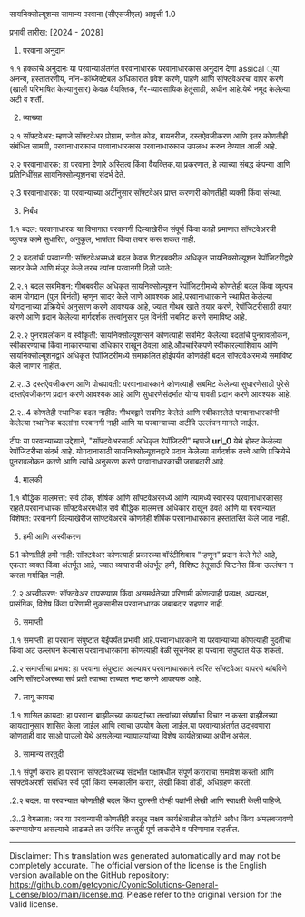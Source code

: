 सायनिक्सोल्यूशन्स सामान्य परवाना (सीएसजीएल)
आवृत्ती 1.0

प्रभावी तारीख: [2024 - 2028]

1. परवाना अनुदान

१.१ हक्कांचे अनुदानः या परवान्याअंतर्गत परवानाधारक परवानाधारकास अनुदान देणा assical ्या अनन्य, हस्तांतरणीय, नॉन-कॉब्जेक्टेबल अधिकारात प्रवेश करणे, पाहणे आणि सॉफ्टवेअरचा वापर करणे (खाली परिभाषित केल्यानुसार) केवळ वैयक्तिक, गैर-व्यावसायिक हेतूंसाठी, अधीन आहे.येथे नमूद केलेल्या अटी व शर्ती.

2. व्याख्या

२.१ सॉफ्टवेअर: म्हणजे सॉफ्टवेअर प्रोग्राम, स्त्रोत कोड, बायनरीज, दस्तऐवजीकरण आणि इतर कोणतीही संबंधित सामग्री, परवानाधारकास परवानाधारकास परवानाधारकास उपलब्ध करुन देण्यात आली आहे.

२.२ परवानाधारक: हा परवाना देणारे अस्तित्व किंवा वैयक्तिक.या प्रकरणात, हे त्याच्या संबद्ध कंपन्या आणि प्रतिनिधींसह सायनिक्सोल्यूशनचा संदर्भ देते.

२.3 परवानाधारक: या परवान्याच्या अटींनुसार सॉफ्टवेअर प्राप्त करणारी कोणतीही व्यक्ती किंवा संस्था.

3. निर्बंध

1.१ बदल: परवानाधारक या विभागात परवानगी दिल्याखेरीज संपूर्ण किंवा काही प्रमाणात सॉफ्टवेअरची व्युत्पन्न कामे सुधारित, अनुकूल, भाषांतर किंवा तयार करू शकत नाही.

2.२ बदलांची परवानगी: सॉफ्टवेअरमध्ये बदल केवळ गिटहबवरील अधिकृत सायनिक्सोल्यूशन रेपॉजिटरीद्वारे सादर केले आणि मंजूर केले तरच त्यांना परवानगी दिली जाते:

2.२.१ बदल सबमिशन: गीथबवरील अधिकृत सायनिक्सोल्यूशन रेपॉजिटरीमध्ये कोणतेही बदल किंवा व्युत्पन्न काम योगदान (पुल विनंती) म्हणून सादर केले जाणे आवश्यक आहे.परवानाधारकाने स्थापित केलेल्या योगदानाच्या प्रक्रियेचे अनुसरण करणे आवश्यक आहे, ज्यात गीथब खाते तयार करणे, रेपॉजिटरीसाठी तयार करणे आणि प्रदान केलेल्या मार्गदर्शक तत्त्वांनुसार पुल विनंती सबमिट करणे समाविष्ट आहे.

2.२.२ पुनरावलोकन व स्वीकृती: सायनिक्सोल्यूशन्सने कोणत्याही सबमिट केलेल्या बदलांचे पुनरावलोकन, स्वीकारण्याचा किंवा नाकारण्याचा अधिकार राखून ठेवला आहे.औपचारिकपणे स्वीकारल्याशिवाय आणि सायनिक्सोल्यूशनद्वारे अधिकृत रेपॉजिटरीमध्ये समाकलित होईपर्यंत कोणतेही बदल सॉफ्टवेअरमध्ये समाविष्ट केले जाणार नाहीत.

2.२..3 दस्तऐवजीकरण आणि पोचपावती: परवानाधारकाने कोणत्याही सबमिट केलेल्या सुधारणेसाठी पुरेसे दस्तऐवजीकरण प्रदान करणे आवश्यक आहे आणि सुधारणेसंदर्भात योग्य पावती प्रदान करणे आवश्यक आहे.

2.२..4 कोणतेही स्थानिक बदल नाहीत: गीथबद्वारे सबमिट केलेले आणि स्वीकारलेले परवानाधारकांनी केलेल्या स्थानिक बदलांना परवानगी नाही आणि या परवान्याच्या अटींचे उल्लंघन मानले जाईल.

टीपः या परवान्याच्या उद्देशाने, "सॉफ्टवेअरसाठी अधिकृत रेपॉजिटरी" म्हणजे __url_0__ येथे होस्ट केलेल्या रेपॉजिटरीचा संदर्भ आहे. योगदानासाठी सायनिक्सोल्यूशनद्वारे प्रदान केलेल्या मार्गदर्शक तत्त्वे आणि प्रक्रियेचे पुनरावलोकन करणे आणि त्यांचे अनुसरण करणे परवानाधारकाची जबाबदारी आहे.

4. मालकी

1.१ बौद्धिक मालमत्ता: सर्व ठीक, शीर्षक आणि सॉफ्टवेअरमध्ये आणि त्यामध्ये स्वारस्य परवानाधारकासह राहते.परवानाधारक सॉफ्टवेअरमधील सर्व बौद्धिक मालमत्ता अधिकार राखून ठेवते आणि या परवान्यात विशेषत: परवानगी दिल्याखेरीज सॉफ्टवेअरचे कोणतेही शीर्षक परवानाधारकास हस्तांतरित केले जात नाही.

5. हमी आणि अस्वीकरण

5.1 कोणतीही हमी नाही: सॉफ्टवेअर कोणत्याही प्रकारच्या वॉरंटीशिवाय "म्हणून" प्रदान केले गेले आहे, एकतर व्यक्त किंवा अंतर्भूत आहे, ज्यात व्यापाराची अंतर्भूत हमी, विशिष्ट हेतूसाठी फिटनेस किंवा उल्लंघन न करता मर्यादित नाही.

.2.२ अस्वीकरण: सॉफ्टवेअर वापरण्यास किंवा असमर्थतेच्या परिणामी कोणत्याही प्रत्यक्ष, अप्रत्यक्ष, प्रासंगिक, विशेष किंवा परिणामी नुकसानीस परवानाधारक जबाबदार राहणार नाही.

6. समाप्ती

.1.१ समाप्ती: हा परवाना संपुष्टात येईपर्यंत प्रभावी आहे.परवानाधारकाने या परवान्याच्या कोणत्याही मुदतीचा किंवा अट उल्लंघन केल्यास परवानाधारकांना कोणत्याही वेळी सूचनेवर हा परवाना संपुष्टात येऊ शकतो.

.2.२ समाप्तीचा प्रभाव: हा परवाना संपुष्टात आल्यावर परवानाधारकाने त्वरित सॉफ्टवेअर वापरणे थांबविणे आणि सॉफ्टवेअरच्या सर्व प्रती त्याच्या ताब्यात नष्ट करणे आवश्यक आहे.

7. लागू कायदा

.1.१ शासित कायदा: हा परवाना ब्राझीलच्या कायद्यांच्या तत्त्वांच्या संघर्षाचा विचार न करता ब्राझीलच्या कायद्यानुसार शासित केला जाईल आणि त्याचा उपयोग केला जाईल.या परवान्याअंतर्गत उद्भवणारा कोणताही वाद साओ पाउलो येथे असलेल्या न्यायालयांच्या विशेष कार्यक्षेत्राच्या अधीन असेल.

8. सामान्य तरतुदी

.1.१ संपूर्ण करारः हा परवाना सॉफ्टवेअरच्या संदर्भात पक्षांमधील संपूर्ण कराराचा समावेश करतो आणि सॉफ्टवेअरशी संबंधित सर्व पूर्वी किंवा समकालीन करार, लेखी किंवा तोंडी, अधिग्रहण करतो.

.2.२ बदल: या परवान्यात कोणतीही बदल किंवा दुरुस्ती दोन्ही पक्षांनी लेखी आणि स्वाक्षरी केली पाहिजे.

.3..3 वेगळाता: जर या परवान्याची कोणतीही तरतूद सक्षम कार्यक्षेत्रातील कोर्टाने अवैध किंवा अंमलबजावणी करण्यायोग्य असल्याचे आढळले तर उर्वरित तरतुदी पूर्ण ताकदीने व परिणामात राहतील.

---
Disclaimer: This translation was generated automatically and may not be completely accurate. The official version of the license is the English version available on the GitHub repository: https://github.com/getcyonic/CyonicSolutions-General-License/blob/main/license.md. Please refer to the original version for the valid license.